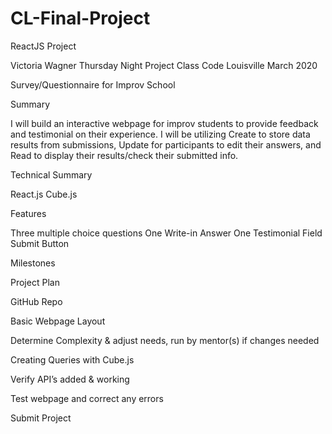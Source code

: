 # CL-Final-Project
ReactJS Project

Victoria Wagner
Thursday Night Project Class
Code Louisville March 2020


Survey/Questionnaire for Improv School


Summary

I will build an interactive webpage for improv students to provide feedback and testimonial on their experience. I will be utilizing Create to store data results from submissions, Update for participants to edit their answers, and Read to display their results/check their submitted info.


Technical Summary

React.js
Cube.js


Features

Three multiple choice questions
One Write-in Answer
One Testimonial Field
Submit Button


Milestones

Project Plan

GitHub Repo

Basic Webpage Layout

Determine Complexity & adjust needs, run by mentor(s) if changes needed

Creating Queries with Cube.js

Verify API’s added & working

Test webpage and correct any errors

Submit Project




